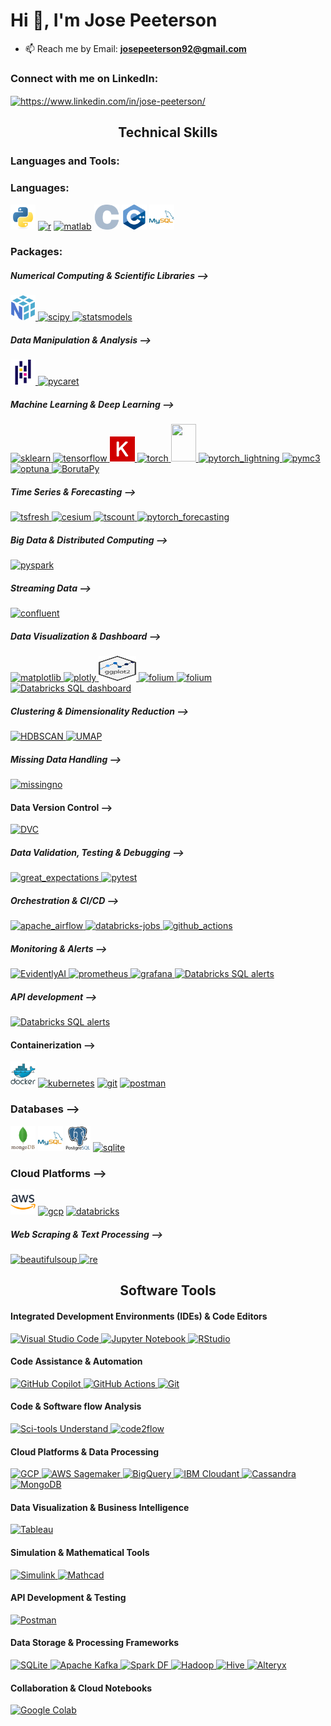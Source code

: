 
<h1>Hi 👋, I'm Jose Peeterson</h1>
<!-- <h3 align="center">Aspiring Investment Data Scientist</h3>  -->

<!-- - 🔭 I’m currently working on **realized volatitliy prediction and other finance projects.** -->

<!-- - 🌱 I’m currently learning **ML for finance** -->

<!-- - 👯 I’m looking to collaborate on **open source finance projects** -->

<!-- - 💬 Ask me about **AI/ML in finance.** -->

- 📫 Reach me by Email: **josepeeterson92@gmail.com**


<h3 align="left">Connect with me on LinkedIn:</h3>
<p align="left">
<a href="https://linkedin.com/in/https://www.linkedin.com/in/jose-peeterson/" target="blank"><img align="center" src="https://raw.githubusercontent.com/rahuldkjain/github-profile-readme-generator/master/src/images/icons/Social/linked-in-alt.svg" alt="https://www.linkedin.com/in/jose-peeterson/" height="30" width="40" /></a>
</p>

<h2 align="center">Technical Skills</h2>

<h3 align="left">Languages and Tools:</h3>

### Languages:
<a href="https://www.python.org" target="_blank" rel="noreferrer"><img src="https://raw.githubusercontent.com/devicons/devicon/master/icons/python/python-original.svg" alt="python" width="40" height="40"/></a>
<a href="https://www.r-project.org/" target="_blank" rel="noreferrer"><img src="https://www.r-project.org/logo/Rlogo.svg" alt="r" width="40" height="40"/></a>
<a href="https://www.mathworks.com/" target="_blank" rel="noreferrer"><img src="https://upload.wikimedia.org/wikipedia/commons/2/21/Matlab_Logo.png" alt="matlab" width="40" height="40"/></a>
<a href="https://www.cprogramming.com/" target="_blank" rel="noreferrer"><img src="https://raw.githubusercontent.com/devicons/devicon/master/icons/c/c-original.svg" alt="c" width="40" height="40"/></a>
<a href="https://www.w3schools.com/cpp/" target="_blank" rel="noreferrer"><img src="https://raw.githubusercontent.com/devicons/devicon/master/icons/cplusplus/cplusplus-original.svg" alt="cplusplus" width="40" height="40"/></a>
<a href="https://www.mysql.com/" target="_blank" rel="noreferrer"><img src="https://raw.githubusercontent.com/devicons/devicon/master/icons/mysql/mysql-original-wordmark.svg" alt="mysql" width="40" height="40"/></a>



<h3 align="left">Packages:</h3>

##### Numerical Computing & Scientific Libraries -->
<a href="https://numpy.org/" target="_blank" rel="noreferrer">
    <img src="https://raw.githubusercontent.com/devicons/devicon/master/icons/numpy/numpy-original.svg" alt="numpy" width="40" height="40"/>
</a>
<a href="https://www.scipy.org/" target="_blank" rel="noreferrer">
    <img src="https://scipy.org/images/logo.svg" alt="scipy" width="40" height="40"/>
</a>
<a href="https://www.statsmodels.org/" target="_blank" rel="noreferrer">
    <img src="https://www.statsmodels.org/dev/_images/statsmodels-logo-v2.svg" alt="statsmodels" width="40" height="40"/>
</a>

##### Data Manipulation & Analysis -->
<a href="https://pandas.pydata.org/" target="_blank" rel="noreferrer">
    <img src="https://raw.githubusercontent.com/devicons/devicon/master/icons/pandas/pandas-original.svg" alt="pandas" width="40" height="40"/>
</a>
<a href="https://pycaret.org/" target="_blank" rel="noreferrer">
    <img src="https://miro.medium.com/v2/resize:fit:1400/1*6Mg-XbBzSCzJMJEZzE6mLQ.png" alt="pycaret" width="80" height="40"/>
</a>

##### Machine Learning & Deep Learning -->
<a href="https://scikit-learn.org/" target="_blank" rel="noreferrer">
    <img src="https://upload.wikimedia.org/wikipedia/commons/0/05/Scikit_learn_logo_small.svg" alt="sklearn" width="40" height="40"/>
</a>
<a href="https://www.tensorflow.org/" target="_blank" rel="noreferrer">
    <img src="https://www.vectorlogo.zone/logos/tensorflow/tensorflow-icon.svg" alt="tensorflow" width="40" height="40"/>
</a>
<a href="https://keras.io/" target="_blank" rel="noreferrer">
    <img src="https://raw.githubusercontent.com/devicons/devicon/master/icons/keras/keras-original.svg" alt="keras" width="40" height="40"/>
</a>
<a href="https://pytorch.org/" target="_blank" rel="noreferrer">
    <img src="https://www.vectorlogo.zone/logos/pytorch/pytorch-icon.svg" alt="torch" width="40" height="40"/>
</a>
<a href="https://pytorch-forecasting.readthedocs.io/" target="_blank" rel="noreferrer">
    <img src="https://pytorch-forecasting.readthedocs.io/en/stable/_static/logo.svg" width="40" height="60"/>
</a>
<a href="https://www.pytorchlightning.ai/" target="_blank" rel="noreferrer">
    <img src="https://avatars.githubusercontent.com/u/98025367?s=280&v=4" alt="pytorch_lightning" width="40" height="40"/>
</a>
<a href="https://docs.pymc.io/" target="_blank" rel="noreferrer">
    <img src="https://encrypted-tbn0.gstatic.com/images?q=tbn:ANd9GcR0GJdr6YaT9dfT7dS_cvH7tt42zy-0P6XeWGbgzdqkYqS0DB_qQo9eRH9dEVDoGefSUnE&usqp=CAU" alt="pymc3" width="80" height="40"/>
</a>
<a href="https://optuna.org/" target="_blank" rel="noreferrer">
    <img src="https://www.preferred.jp/wp-content/themes/preferred/assets/img/projects/optuna/pict01.jpg" alt="optuna" width="60" height="40"/>
</a>
<a href="https://github.com/scikit-learn-contrib/boruta_py" target="_blank" rel="noreferrer">
    <img src="" alt="BorutaPy" width="40" height="40"/>
</a>

##### Time Series & Forecasting -->
<a href="https://tsfresh.readthedocs.io/en/latest/" target="_blank" rel="noreferrer">
    <img src="https://tsfresh.readthedocs.io/en/latest/_images/tsfresh_logo.svg" alt="tsfresh" width="40" height="40"/>
</a>
<a href="https://cesium-ml.org/" target="_blank" rel="noreferrer">
    <img src="https://avatars.githubusercontent.com/u/17838960?s=280&v=4" alt="cesium" width="40" height="40"/>
</a>
<a href="https://cran.r-project.org/web/packages/tscount/index.html" target="_blank" rel="noreferrer">
    <img src="https://www.vectorlogo.zone/logos/tscount/tscount-icon.svg" alt="tscount" width="40" height="40"/>
</a>
<a href="https://pytorch-forecasting.readthedocs.io/en/stable/" target="_blank" rel="noreferrer">
    <img src="https://pytorch-forecasting.readthedocs.io/en/stable/_static/logo.svg" alt="pytorch_forecasting" width="40" height="40"/>
</a>

##### Big Data & Distributed Computing -->
<a href="https://spark.apache.org/docs/latest/api/python/" target="_blank" rel="noreferrer">
    <img src="https://upload.wikimedia.org/wikipedia/commons/thumb/f/f3/Apache_Spark_logo.svg/1024px-Apache_Spark_logo.svg.png?20210416091439" alt="pyspark" width="40" height="40"/>
</a>

##### Streaming Data -->
<a href="https://www.confluent.io/" target="_blank" rel="noreferrer">
    <img src="https://upload.wikimedia.org/wikipedia/commons/b/ba/Confluent_Logo.png" alt="confluent" width="40" height="40"/>
</a>

##### Data Visualization & Dashboard -->
<a href="https://matplotlib.org/" target="_blank" rel="noreferrer">
    <img src="https://upload.wikimedia.org/wikipedia/commons/thumb/8/84/Matplotlib_icon.svg/1200px-Matplotlib_icon.svg.png" alt="matplotlib" width="40" height="40"/>
</a>
<a href="https://plotly.com/" target="_blank" rel="noreferrer">
    <img src="https://www.vectorlogo.zone/logos/plotly/plotly-icon.svg" alt="plotly" width="40" height="40"/>
</a>
<a href="https://ggplot2.tidyverse.org/" target="_blank" rel="noreferrer">
    <img src="https://raw.githubusercontent.com/rstudio/hex-stickers/master/PNG/ggplot2.png" alt="ggplot" width="60" height="40"/>
</a>
<a href="https://python-visualization.github.io/folium/" target="_blank" rel="noreferrer">
    <img src="https://python-visualization.github.io/folium/latest/_images/folium_logo.png" alt="folium" width="60" height="40"/>
</a>
<a href="https://streamlit.io/" target="_blank" rel="noreferrer">
    <img src="https://streamlit.io/images/brand/streamlit-logo-primary-colormark-lighttext.png" alt="folium" width="60" height="40"/>
</a>
<a href="https://docs.databricks.com/aws/en/dashboards" target="_blank" rel="noreferrer">
    <img src="https://docs.databricks.com/aws/en/assets/images/lakeview-published-sample-retail-2caa67942a8a28edcdfd712b1c701cf9.png" alt="Databricks SQL dashboard" width="120" height="40"/>
</a>

##### Clustering & Dimensionality Reduction -->
<a href="https://hdbscan.readthedocs.io/" target="_blank" rel="noreferrer">
    <img src="https://www.vectorlogo.zone/logos/hdbscan/hdbscan-icon.svg" alt="HDBSCAN" width="40" height="40"/>
</a>
<a href="https://umap-learn.readthedocs.io/" target="_blank" rel="noreferrer">
    <img src="https://umap-learn.readthedocs.io/en/latest/_images/logo_large.png" alt="UMAP" width="120" height="40"/>
</a>

##### Missing Data Handling -->
<a href="https://github.com/ResidentMario/missingno" target="_blank" rel="noreferrer">
    <img src="https://360digitmg.com/uploads/blog/missingno.png" alt="missingno" width="80" height="60"/>
</a>

#### Data Version Control -->
<a href="https://dvc.org/" target="_blank" rel="noreferrer">
    <img src="https://upload.wikimedia.org/wikipedia/commons/a/af/Data_Version_Control._Official_Logo_by_Iterative.ai.png" alt="DVC" width="80" height="80"/>
</a>

##### Data Validation, Testing & Debugging -->
<a href="https://greatexpectations.io/" target="_blank" rel="noreferrer">
    <img src="https://avatars.githubusercontent.com/u/31670619?s=200&v=4" alt="great_expectations" width="40" height="40"/>
</a>
<a href="https://docs.pytest.org/en/7.1.x/" target="_blank" rel="noreferrer">
    <img src="https://www.vectorlogo.zone/logos/pytest/pytest-icon.svg" alt="pytest" width="40" height="40"/>
</a>


##### Orchestration & CI/CD -->
<a href="https://airflow.apache.org/" target="_blank" rel="noreferrer">
    <img src="https://upload.wikimedia.org/wikipedia/commons/thumb/7/71/AirflowLogo.svg/1200px-AirflowLogo.svg.png" alt="apache_airflow" width="40" height="40"/>
</a>
<a href="https://docs.databricks.com/aws/en/jobs" target="_blank" rel="noreferrer">
    <img src="https://docs.databricks.com/aws/en/assets/images/example-job-overview-102d0d56e70fea57899b031eb49ae81b.png" alt="databricks-jobs" width="40" height="40"/>
</a>
<a href="https://github.com/features/actions" target="_blank" rel="noreferrer">
    <img src="https://icon.icepanel.io/Technology/svg/GitHub-Actions.svg" alt="github_actions" width="40" height="40"/>
</a>

##### Monitoring & Alerts -->
<a href="https://www.evidentlyai.com/" target="_blank" rel="noreferrer">
    <img src="https://avatars.githubusercontent.com/u/75031056?s=200&v=4" alt="EvidentlyAI" width="40" height="40"/>
</a>
<a href="https://prometheus.io/" target="_blank" rel="noreferrer">
    <img src="https://upload.wikimedia.org/wikipedia/commons/thumb/3/38/Prometheus_software_logo.svg/230px-Prometheus_software_logo.svg.png?20200109082328" alt="prometheus" width="40" height="40"/>
</a>
<a href="https://grafana.com/" target="_blank" rel="noreferrer">
    <img src="https://upload.wikimedia.org/wikipedia/commons/thumb/a/a1/Grafana_logo.svg/1024px-Grafana_logo.svg.png?20230113183101" alt="grafana" width="120" height="40"/>
</a>
<a href="https://docs.databricks.com/aws/en/sql/user/alerts/" target="_blank" rel="noreferrer">
    <img src="https://docs.databricks.com/aws/en/assets/images/listing-page-dec5d5514dadf0753cfa4cd160a87abc.png" alt="Databricks SQL alerts" width="120" height="40"/>
</a>


##### API development -->
<a href="https://fastapi.tiangolo.com/" target="_blank" rel="noreferrer">
    <img src="https://upload.wikimedia.org/wikipedia/commons/thumb/1/1a/FastAPI_logo.svg/1200px-FastAPI_logo.svg.png" alt="Databricks SQL alerts" width="120" height="40"/>
</a>


#### Containerization -->
<a href="https://www.docker.com/" target="_blank" rel="noreferrer"><img src="https://raw.githubusercontent.com/devicons/devicon/master/icons/docker/docker-original-wordmark.svg" alt="docker" width="40" height="40"/></a>
<a href="https://kubernetes.io" target="_blank" rel="noreferrer"><img src="https://www.vectorlogo.zone/logos/kubernetes/kubernetes-icon.svg" alt="kubernetes" width="40" height="40"/></a>
<a href="https://git-scm.com/" target="_blank" rel="noreferrer"><img src="https://www.vectorlogo.zone/logos/git-scm/git-scm-icon.svg" alt="git" width="40" height="40"/></a>
<a href="https://postman.com" target="_blank" rel="noreferrer"><img src="https://www.vectorlogo.zone/logos/getpostman/getpostman-icon.svg" alt="postman" width="40" height="40"/></a>

### Databases  -->
<a href="https://www.mongodb.com/" target="_blank" rel="noreferrer"><img src="https://raw.githubusercontent.com/devicons/devicon/master/icons/mongodb/mongodb-original-wordmark.svg" alt="mongodb" width="40" height="40"/></a>
<a href="https://www.mysql.com/" target="_blank" rel="noreferrer"><img src="https://raw.githubusercontent.com/devicons/devicon/master/icons/mysql/mysql-original-wordmark.svg" alt="mysql" width="40" height="40"/></a>
<a href="https://www.postgresql.org" target="_blank" rel="noreferrer"><img src="https://raw.githubusercontent.com/devicons/devicon/master/icons/postgresql/postgresql-original-wordmark.svg" alt="postgresql" width="40" height="40"/></a>
<a href="https://www.sqlite.org/" target="_blank" rel="noreferrer"><img src="https://www.vectorlogo.zone/logos/sqlite/sqlite-icon.svg" alt="sqlite" width="40" height="40"/></a>

### Cloud Platforms  -->
<a href="https://aws.amazon.com" target="_blank" rel="noreferrer"><img src="https://raw.githubusercontent.com/devicons/devicon/master/icons/amazonwebservices/amazonwebservices-original-wordmark.svg" alt="aws" width="40" height="40"/></a>
<a href="https://cloud.google.com" target="_blank" rel="noreferrer"><img src="https://www.vectorlogo.zone/logos/google_cloud/google_cloud-icon.svg" alt="gcp" width="40" height="40"/></a>
<a href="https://www.databricks.com" target="_blank" rel="noreferrer"><img src="https://upload.wikimedia.org/wikipedia/commons/thumb/6/63/Databricks_Logo.png/800px-Databricks_Logo.png" alt="databricks" width="80" height="60"/></a>


##### Web Scraping & Text Processing -->
<a href="https://www.crummy.com/software/BeautifulSoup/" target="_blank" rel="noreferrer">
    <img src="https://datascientest.com/en/files/2024/01/beautiful-soup.png" alt="beautifulsoup" width="120" height="40"/>
</a>
<a href="https://docs.python.org/3/library/re.html" target="_blank" rel="noreferrer">
    <img src="https://miro.medium.com/v2/resize:fit:489/1*afrsnE-0Cd8J0mHF4rdItQ.jpeg" alt="re" width="80" height="40"/>
</a>





<h2 align="center">Software Tools</h2>


#### Integrated Development Environments (IDEs) & Code Editors
<a href="https://code.visualstudio.com/" target="_blank" rel="noreferrer">
    <img src="https://upload.wikimedia.org/wikipedia/commons/thumb/9/9a/Visual_Studio_Code_1.35_icon.svg/512px-Visual_Studio_Code_1.35_icon.svg.png" alt="Visual Studio Code" width="40" height="40"/>
</a>
<a href="https://jupyter.org/" target="_blank" rel="noreferrer">
    <img src="https://upload.wikimedia.org/wikipedia/commons/thumb/3/38/Jupyter_logo.svg/44px-Jupyter_logo.svg.png" alt="Jupyter Notebook" width="40" height="40"/>
</a>
<a href="https://rstudio.com/" target="_blank" rel="noreferrer">
    <img src="https://www.databricks.com/sites/default/files/2018/06/RStudio-Logo-All-Color-partners.png" alt="RStudio" width="80" height="40"/>
</a>

#### Code Assistance & Automation
<a href="https://github.com/features/copilot" target="_blank" rel="noreferrer">
    <img src="https://bmrkasr4.myexperro.com/mm-images/github-copilot-0pa7fzvw.jpg" alt="GitHub Copilot" width="80" height="40"/>
</a>
<a href="https://github.com/features/actions" target="_blank" rel="noreferrer">
    <img src="https://www.vectorlogo.zone/logos/github/github-icon.svg" alt="GitHub Actions" width="40" height="40"/>
</a>
<a href="https://git-scm.com/" target="_blank" rel="noreferrer">
    <img src="https://www.vectorlogo.zone/logos/git-scm/git-scm-icon.svg" alt="Git" width="40" height="40"/>
</a>

#### Code & Software flow Analysis
<a href="https://scitools.com/" target="_blank" rel="noreferrer">
    <img src="https://scitools.com/images/UnderstandLogoDark.png" alt="Sci-tools Understand" width="120" height="40"/>
</a>
<a href="https://code2flow.com/" target="_blank" rel="noreferrer">
    <img src="https://code2flow.com/68876a1ec365dca26841bc050109474c.svg" alt="code2flow" width="120" height="40"/>
</a>

#### Cloud Platforms & Data Processing
<a href="https://cloud.google.com/" target="_blank" rel="noreferrer">
    <img src="https://www.vectorlogo.zone/logos/google_cloud/google_cloud-icon.svg" alt="GCP" width="40" height="40"/>
</a>
<a href="https://aws.amazon.com/sagemaker/" target="_blank" rel="noreferrer">
    <img src="https://d1.awsstatic.com/product-marketing/IronMan/AWS-service-icon_sagemaker.5ccec16f16a04ed56cb1d7f02dcdada8de261923.png" alt="AWS Sagemaker" width="120" height="60"/>
</a>
<a href="https://cloud.google.com/bigquery" target="_blank" rel="noreferrer">
    <img src="https://www.vectorlogo.zone/logos/google_cloud/google_cloud-icon.svg" alt="BigQuery" width="40" height="40"/>
</a>
<a href="https://cloud.ibm.com/catalog/cloudant" target="_blank" rel="noreferrer">
    <img src="https://www.vectorlogo.zone/logos/ibm/ibm-icon.svg" alt="IBM Cloudant" width="40" height="40"/>
</a>
<a href="https://cassandra.apache.org/_/index.html" target="_blank" rel="noreferrer">
    <img src="https://www.vectorlogo.zone/logos/apache_cassandra/apache_cassandra-icon.svg" alt="Cassandra" width="40" height="40"/>
</a>
<a href="https://www.mongodb.com/" target="_blank" rel="noreferrer">
    <img src="https://www.opc-router.de/wp-content/uploads/2021/03/mongodb_thumbnail.png" alt="MongoDB" width="80" height="40"/>
</a>


#### Data Visualization & Business Intelligence
<a href="https://www.tableau.com/" target="_blank" rel="noreferrer">
    <img src="https://analyticstraininghub.com/wp-content/uploads/2020/10/icon-tableau.png" alt="Tableau" width="80" height="80"/>
</a>

#### Simulation & Mathematical Tools
<a href="https://www.mathworks.com/products/simulink.html" target="_blank" rel="noreferrer">
    <img src="https://upload.wikimedia.org/wikipedia/commons/3/36/Simulink_Logo_%28non-wordmark%29.png" alt="Simulink" width="80" height="40"/>
</a>
<a href="https://www.ptc.com/en/products/mathcad" target="_blank" rel="noreferrer">
    <img src="https://pbs.twimg.com/profile_images/1523724769/TwitterMCIcon_400x400.png" alt="Mathcad" width="80" height="40"/>
</a>

#### API Development & Testing
<a href="https://www.postman.com/" target="_blank" rel="noreferrer">
    <img src="https://www.vectorlogo.zone/logos/getpostman/getpostman-icon.svg" alt="Postman" width="40" height="40"/>
</a>

#### Data Storage & Processing Frameworks
<a href="https://www.sqlite.org/" target="_blank" rel="noreferrer">
    <img src="https://www.vectorlogo.zone/logos/sqlite/sqlite-icon.svg" alt="SQLite" width="40" height="40"/>
</a>
<a href="https://kafka.apache.org/" target="_blank" rel="noreferrer">
    <img src="https://www.vectorlogo.zone/logos/apache_kafka/apache_kafka-icon.svg" alt="Apache Kafka" width="40" height="40"/>
</a>
<a href="https://spark.apache.org/" target="_blank" rel="noreferrer">
    <img src="https://www.vectorlogo.zone/logos/apache_spark/apache_spark-icon.svg" alt="Spark DF" width="40" height="40"/>
</a>
<a href="https://hadoop.apache.org/" target="_blank" rel="noreferrer">
    <img src="https://www.vectorlogo.zone/logos/apache_hadoop/apache_hadoop-icon.svg" alt="Hadoop" width="40" height="40"/>
</a>
<a href="https://hive.apache.org/" target="_blank" rel="noreferrer">
    <img src="https://www.vectorlogo.zone/logos/apache_hive/apache_hive-icon.svg" alt="Hive" width="40" height="40"/>
</a>
<a href="https://www.alteryx.com/" target="_blank" rel="noreferrer">
    <img src="https://www.vectorlogo.zone/logos/alteryx/alteryx-icon.svg" alt="Alteryx" width="40" height="40"/>
</a>

#### Collaboration & Cloud Notebooks
<a href="https://colab.research.google.com/" target="_blank" rel="noreferrer">
    <img src="https://img.icons8.com/?size=512&id=lOqoeP2Zy02f&format=png" alt="Google Colab" width="40" height="40"/>
</a>
